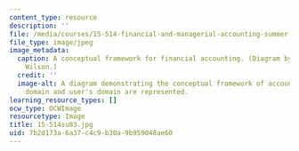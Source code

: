 ```yaml
---
content_type: resource
description: ''
file: /media/courses/15-514-financial-and-managerial-accounting-summer-2003/7b2d173a6a37c4c9b30a9b959048ae60_15-514su03.jpg
file_type: image/jpeg
image_metadata:
  caption: A conceptual framework for financial accounting. (Diagram by Prof. G. Peter
    Wilson.)
  credit: ''
  image-alt: A diagram demonstrating the conceptual framework of accounting.  Preparer's
    domain and user's domain are represented.
learning_resource_types: []
ocw_type: OCWImage
resourcetype: Image
title: 15-514su03.jpg
uid: 7b2d173a-6a37-c4c9-b30a-9b959048ae60
---
```

